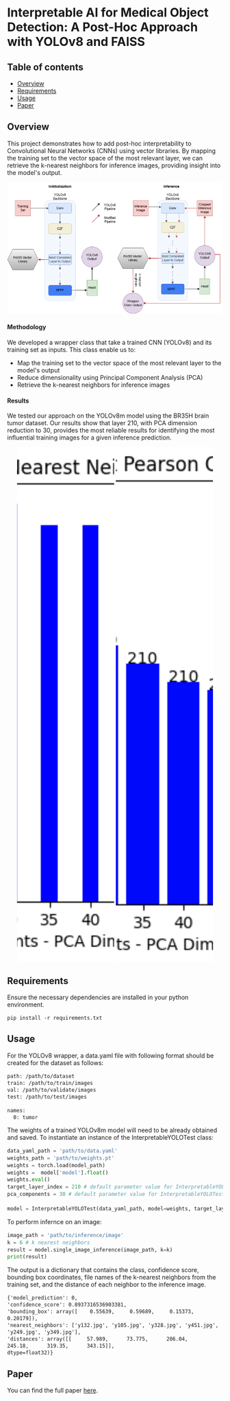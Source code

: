 # Interpretable AI for Medical Object Detection: A Post-Hoc Approach with YOLOv8 and FAISS

## Table of contents
* [Overview](#overview)
* [Requirements](#requirements)
* [Usage](#usage)
* [Paper](#Paper)

## Overview
This project demonstrates how to add post-hoc interpretability to Convolutional Neural Networks (CNNs) using vector libraries. By mapping the training set to the vector space of the most relevant layer, we can retrieve the k-nearest neighbors for inference images, providing insight into the model's output.

<p align="center">
   <img src="https://raw.githubusercontent.com/ajbax-cmd/Interpretable-Brain-Tumor-Detection/master/images_and_graphs/InterpretablePipeline.drawio.png" /
</p>

#### Methodology
We developed a wrapper class that take a trained CNN (YOLOv8) and its training set as inputs. This class enable us to:
* Map the training set to the vector space of the most relevant layer to the model's output
* Reduce dimensionality using Principal Component Analysis (PCA)
* Retrieve the k-nearest neighbors for inference images
#### Results
We tested our approach on the YOLOv8m model using the BR35H brain tumor dataset. Our results show that layer 210, with PCA dimension reduction to 30, provides the most reliable results for identifying the most influential training images for a given inference prediction.

<p align="center">
  <img src="https://raw.githubusercontent.com/ajbax-cmd/Interpretable-Brain-Tumor-Detection/master/images_and_graphs/Duplicate_Nearest_Neighbors.png" width="45%" style="height: 30vh; object-fit: cover;" />
  <img src="https://raw.githubusercontent.com/ajbax-cmd/Interpretable-Brain-Tumor-Detection/master/images_and_graphs/YOLOv8_Layer_Pearson.png" width="45%" style="height: 30vh; object-fit: cover;" />
</p>


## Requirements
Ensure the necessary dependencies are installed in your python environment.
```
pip install -r requirements.txt
```
## Usage
For the YOLOv8 wrapper, a data.yaml file with following format should be created for the dataset as follows:
```
path: /path/to/dataset
train: /path/to/train/images
val: /path/to/validate/images
test: /path/to/test/images

names:
  0: tumor
```
The weights of a trained YOLOv8m model will need to be already obtained and saved. To instantiate an instance of the InterpretableYOLOTest class:
```python
data_yaml_path = 'path/to/data.yaml'
weights_path = 'path/to/weights.pt'
weights = torch.load(model_path)
weights =  model['model'].float()
weights.eval() 
target_layer_index = 210 # default parameter value for InterpretableYOLOTest
pca_components = 30 # default parameter value for InterpretableYOLOTest

model = InterpretableYOLOTest(data_yaml_path, model=weights, target_layer_index=target_layer_index, pca_components=pca_components)
```
To perform infernce on an image:
```python
image_path = 'path/to/inference/image'
k = 6 # k nearest neighbors
result = model.single_image_inference(image_path, k=k)
print(result)
```
The output is a dictionary that contains the class, confidence score, bounding box coordinates, file names of the k-nearest neighbors from the training set, and the distance of each neighbor to the inference image.
```
{'model_prediction': 0,
'confidence_score': 0.8937316536903381,
'bounding_box': array([    0.55639,     0.59689,     0.15373,     0.20179]),
'nearest_neighbors': ['y132.jpg', 'y105.jpg', 'y328.jpg', 'y451.jpg', 'y249.jpg', 'y349.jpg'],
'distances': array([[     57.989,      73.775,      206.04,      245.18,      319.35,      343.15]],
dtype=float32)}
```

## Paper
You can find the full paper [here](https://raw.githubusercontent.com/ajbax-cmd/Interpretable-Brain-Tumor-Detection/master/paper.pdf).

